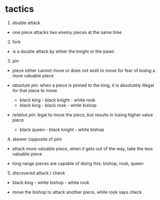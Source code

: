 # tactics

1. double attack

- one piece attacks two enemy pieces at the same time

2. fork

- is a double attack by either the knight or the pawn

3. pin

- piece either cannot move or does not wish to move for fear of losing a more valuable piece

- *absolute pin:* when a piece is pinned to the king, it is absolutely illegal for that piece to move
  - black king - black knight - white rook
  - black king - black rook - white bishop

- *relative pin:* legal to move the piece, but results in losing higher value piece
  - black queen - black knight - white bishop

4. skewer (opposite of pin)

- attack more valuable piece, when it gets out of the way, take the less valuable piece

- long range pieces are capable of doing this: bishop, rook, queen

5. discovered attack / check

- black king - white bishop - white rook

- move the bishop to attack another piece, while rook says check
